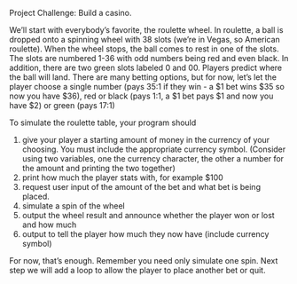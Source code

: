 Project Challenge: 
Build a casino. 

We’ll start with everybody’s favorite, the roulette wheel. 
In roulette, a ball is dropped onto a spinning wheel with 38 slots (we’re in Vegas, so American roulette). When the wheel stops, the ball comes to rest in one of the slots. 
The slots are numbered 1-36 with odd numbers being red and even black. 
In addition, there are two green slots labeled 0 and 00.
Players predict where the ball will land. There are many betting options, but for now, let’s let the player choose a single number (pays 35:1 if they win - a $1 bet wins $35 so now you have $36), red or black (pays 1:1, a $1 bet pays $1 and now you have $2) or green (pays 17:1)

To simulate the roulette table, your program should
1) give your player a starting amount of money in the currency of your choosing. You must include the appropriate currency symbol. (Consider using two variables, one the currency character, the other a number for the amount and printing the two together)
2) print how much the player stats with, for example $100
3) request user input of the amount of the bet and what bet is being placed. 
4) simulate a spin of the wheel
5) output the wheel result and announce whether the player won or lost and how much 
6) output to tell the player how much they now have (include currency symbol)

For now, that’s enough. Remember you need only simulate one spin. Next step we will add a loop to allow the player to place another bet or quit. 